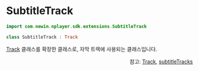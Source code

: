 # SubtitleTrack

```kotlin
import com.newin.nplayer.sdk.extensions.SubtitleTrack
```

```kotlin
class SubtitleTrack : Track
```

[Track](../track/home.md) 클래스를 확장한 클래스로, 자막 트랙에 사용되는 클래스입니다. 

<div align="right">
참고: <a href="../track/home.md">Track</a>, 
<a href="../../interface/player/home.md#subtitletracks">subtitleTracks</a>
</div>
